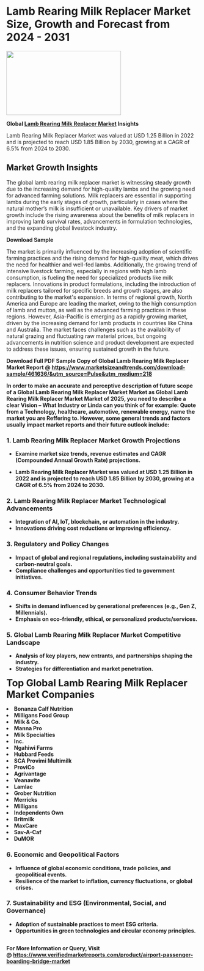 <H1>Lamb Rearing Milk Replacer Market Size, Growth and Forecast from 2024 - 2031</H1><img class="aligncenter size-medium wp-image-584254" src="https://thirdeyenews.in/wp-content/uploads/2024/09/Global-Market-Research-300x168.jpeg" alt="" width="300" height="168" /><p><strong>Global&nbsp;<a href="https://www.marketsizeandtrends.com/download-sample/461636/&amp;utm_source=Pulse&amp;utm_medium=218">Lamb Rearing Milk Replacer Market</a> Insights</strong></p><p>Lamb Rearing Milk Replacer Market was valued at USD 1.25 Billion in 2022 and is projected to reach USD 1.85 Billion by 2030, growing at a CAGR of 6.5% from 2024 to 2030.</p><p><h2>Market Growth Insights</h2> <p>The global lamb rearing milk replacer market is witnessing steady growth due to the increasing demand for high-quality lambs and the growing need for advanced farming solutions. Milk replacers are essential in supporting lambs during the early stages of growth, particularly in cases where the natural mother’s milk is insufficient or unavailable. Key drivers of market growth include the rising awareness about the benefits of milk replacers in improving lamb survival rates, advancements in formulation technologies, and the expanding global livestock industry.</p> <p><strong>Download Sample</strong></p> <p>The market is primarily influenced by the increasing adoption of scientific farming practices and the rising demand for high-quality meat, which drives the need for healthier and well-fed lambs. Additionally, the growing trend of intensive livestock farming, especially in regions with high lamb consumption, is fueling the need for specialized products like milk replacers. Innovations in product formulations, including the introduction of milk replacers tailored for specific breeds and growth stages, are also contributing to the market's expansion. In terms of regional growth, North America and Europe are leading the market, owing to the high consumption of lamb and mutton, as well as the advanced farming practices in these regions. However, Asia-Pacific is emerging as a rapidly growing market, driven by the increasing demand for lamb products in countries like China and Australia. The market faces challenges such as the availability of natural grazing and fluctuating raw material prices, but ongoing advancements in nutrition science and product development are expected to address these issues, ensuring sustained growth in the future.</p> <p><strong></p><p><span class=""><strong>Download Full PDF Sample Copy of Global Lamb Rearing Milk Replacer Market Report</strong> @ <a href="https://www.marketsizeandtrends.com/download-sample/461636/&amp;utm_source=Pulse&amp;utm_medium=218" target="_blank">https://www.marketsizeandtrends.com/download-sample/461636/&amp;utm_source=Pulse&amp;utm_medium=218</a></span></p><p>In order to make an accurate and perceptive description of future scope of a Global&nbsp;Lamb Rearing Milk Replacer Market Market as Global&nbsp;Lamb Rearing Milk Replacer Market Market of 2025, you need to describe a clear Vision &ndash; What Industry or Linda can you think of for example: Quote from a Technology, healthcare, automotive, renewable energy, name the market you are Reffering to. However, some general trends and factors usually impact market reports and their future outlook include:</p><h3>1.&nbsp;<strong>Lamb Rearing Milk Replacer Market Growth Projections</strong></h3><ul><li>Examine market size trends, revenue estimates and CAGR (Compounded Annual Growth Rate) projections.</li><li><p>Lamb Rearing Milk Replacer Market was valued at USD 1.25 Billion in 2022 and is projected to reach USD 1.85 Billion by 2030, growing at a CAGR of 6.5% from 2024 to 2030.</p></li></ul><h3>2.&nbsp;<strong>Lamb Rearing Milk Replacer Market Technological Advancements</strong></h3><ul><li>Integration of AI, IoT, blockchain, or automation in the industry.</li><li>Innovations driving cost reductions or improving efficiency.</li></ul><h3>3.&nbsp;<strong>Regulatory and Policy Changes</strong></h3><ul><li>Impact of global and regional regulations, including sustainability and carbon-neutral goals.</li><li>Compliance challenges and opportunities tied to government initiatives.</li></ul><h3>4.&nbsp;<strong>Consumer Behavior Trends</strong></h3><ul><li>Shifts in demand influenced by generational preferences (e.g., Gen Z, Millennials).</li><li>Emphasis on eco-friendly, ethical, or personalized products/services.</li></ul><h3>5.&nbsp;<strong>Global Lamb Rearing Milk Replacer Market Competitive Landscape</strong></h3><ul><li>Analysis of key players, new entrants, and partnerships shaping the industry.</li><li>Strategies for differentiation and market penetration.</li></ul><p data-pm-slice="1 1 []"><span style="color: inherit; font-family: inherit; font-size: 25px;">Top Global Lamb Rearing Milk Replacer Market Companies</span></p><div class="" data-test-id=""><p><li>Bonanza Calf Nutrition</li><li> Milligans Food Group</li><li> Milk & Co.</li><li> Manna Pro</li><li> Milk Specialties</li><li> Inc.</li><li> Ngahiwi Farms</li><li> Hubbard Feeds</li><li> SCA Provimi Multimilk</li><li> ProviCo</li><li> Agrivantage</li><li> Veanavite</li><li> Lamlac</li><li> Grober Nutrition</li><li> Merricks</li><li> Milligans</li><li> Independents Own</li><li> Britmilk</li><li> MaxCare</li><li> Sav-A-Caf</li><li> DuMOR</li></p></div><h3>6.&nbsp;<strong>Economic and Geopolitical Factors</strong></h3><ul><li>Influence of global economic conditions, trade policies, and geopolitical events.</li><li>Resilience of the market to inflation, currency fluctuations, or global crises.</li></ul><h3>7.&nbsp;<strong>Sustainability and ESG (Environmental, Social, and Governance)</strong></h3><ul><li>Adoption of sustainable practices to meet ESG criteria.</li><li>Opportunities in green technologies and circular economy principles.</li></ul><h2><strong style="font-size: 14px;">For More Information or Query, Visit @&nbsp;</strong><a style="background-color: #ffffff; font-size: 14px;" href="https://www.marketsizeandtrends.com/report/lamb-rearing-milk-replacer-market/" target="_blank">https://www.verifiedmarketreports.com/product/airport-passenger-boarding-bridge-market</a></h2>
